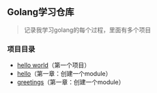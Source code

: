 ## Golang学习仓库

> 记录我学习golang的每个过程，里面有多个项目

### 项目目录
-  [hello world](./hello_world)（第一个项目）
-  [hello](./hello)（第一章：创建一个module）
-  [greetings](./greetings)（第一章：创建一个module）